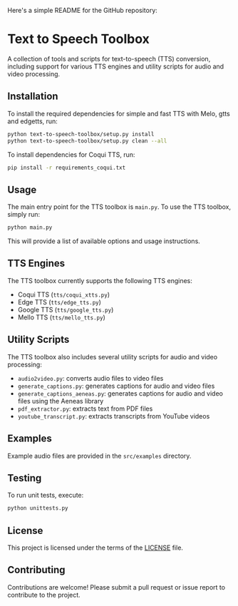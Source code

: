 Here's a simple README for the GitHub repository:

**Text to Speech Toolbox**
==========================

A collection of tools and scripts for text-to-speech (TTS) conversion, including support for various TTS engines and utility scripts for audio and video processing.

**Installation**
---------------

To install the required dependencies for simple and fast TTS with Melo, gtts and edgetts, run:
```bash
python text-to-speech-toolbox/setup.py install
python text-to-speech-toolbox/setup.py clean --all
```
To install dependencies for Coqui TTS, run:
```bash
pip install -r requirements_coqui.txt
```
**Usage**
-----

The main entry point for the TTS toolbox is `main.py`. To use the TTS toolbox, simply run:
```bash
python main.py
```
This will provide a list of available options and usage instructions.

**TTS Engines**
----------------

The TTS toolbox currently supports the following TTS engines:

* Coqui TTS (`tts/coqui_xtts.py`)
* Edge TTS (`tts/edge_tts.py`)
* Google TTS (`tts/google_tts.py`)
* Mello TTS (`tts/mello_tts.py`)

**Utility Scripts**
-----------------

The TTS toolbox also includes several utility scripts for audio and video processing:

* `audio2video.py`: converts audio files to video files
* `generate_captions.py`: generates captions for audio and video files
* `generate_captions_aeneas.py`: generates captions for audio and video files using the Aeneas library
* `pdf_extractor.py`: extracts text from PDF files
* `youtube_transcript.py`: extracts transcripts from YouTube videos

**Examples**
------------

Example audio files are provided in the `src/examples` directory.

**Testing**
---------

To run unit tests, execute:
```bash
python unittests.py
```
**License**
---------

This project is licensed under the terms of the [LICENSE](LICENSE) file.

**Contributing**
------------

Contributions are welcome! Please submit a pull request or issue report to contribute to the project.
